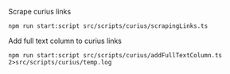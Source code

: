Scrape curius links

```
npm run start:script src/scripts/curius/scrapingLinks.ts
```

Add full text column to curius links

```
npm run start:script src/scripts/curius/addFullTextColumn.ts  2>src/scripts/curius/temp.log
```
